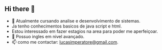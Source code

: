 ## Hi there 👋

- 🌱 Atualmente cursando analise e desenvolvimento de sistemas.
- Ja tenho conhecimentos basicos de java script e html.
- Estou interessado em fazer estagios na area para poder me aperfeiçoar.
- 💬 Possuo ingles em nivel avançado.
- 📫 como me contactar: lucasimperatore@gmail.com.

